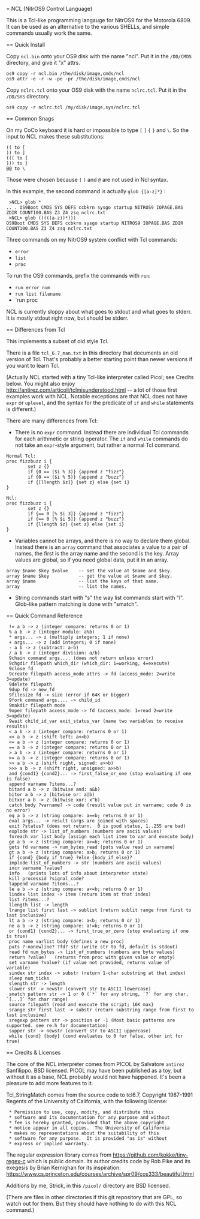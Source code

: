 = NCL (NitrOS9 Control Language)

This is a Tcl-like programming langauge for NitrOS9 for the Motorola 6809.
It can be used as an alternative to the various SHELLs, and simple commands
usually work the same.

== Quick Install

Copy `ncl.bin` onto your OS9 disk with the name "ncl".
Put it in the `/DD/CMDS` directory, and give it "x" attrs.

```
os9 copy -r ncl.bin /the/disk/image,cmds/ncl
os9 attr -e -r -w -pe -pr /the/disk/image,cmds/ncl
```

Copy `nclrc.tcl` onto your OS9 disk with the name `nclrc.tcl`.
Put it in the `/DD/SYS` directory.

```
os9 copy -r nclrc.tcl /my/disk/image,sys/nclrc.tcl
```

== Common Snags

On my CoCo keyboard it is hard or impossible to type `[` `]` `{` `}` and `\`.
So the input to NCL makes these substitutions:

```
(( to [
)) to ]
((( to {
))) to }
@@ to \
```

Those were chosen because `(` `)` and `@` are not used in Ncl syntax.

In this example, the second command is actually `glob {[a-z]*}` :

```
 >NCL> glob *
.. . OS9Boot CMDS SYS DEFS ccbkrn sysgo startup NITROS9 IOPAGE.BAS ZDIR COUNT100.BAS Z3 Z4 zsq nclrc.txt
 >NCL> glob (((((a-z))*)))
OS9Boot CMDS SYS DEFS ccbkrn sysgo startup NITROS9 IOPAGE.BAS ZDIR COUNT100.BAS Z3 Z4 zsq nclrc.txt
```

Three commands on my NitrOS9 system conflict with Tcl commands:

*   `error`
*   `list`
*   `proc`

To run the OS9 commands, prefix the commands with `run`:

*   `run error num`
*   `run list filename`
*   `run proc

NCL is currently sloppy about what goes to stdout and what goes to stderr.
It is mostly stdout right now, but should be stderr.

== Differences from Tcl

This implements a subset of old style Tcl.

There is a file `tcl_6.7_man.txt` in this directory that documents an old
version of Tcl.  That's probably a better starting point than newer versions
if you want to learn Tcl.

(Actually NCL started with a tiny Tcl-like interpreter called Picol; see Credits below.
You might also enjoy
http://antirez.com/articoli/tclmisunderstood.html --
a lot of those first examples work with NCL.  Notable exceptions are that
NCL does not have `expr` or `uplevel`, and the syntax for the predicate of
`if` and `while` statements is different.)

There are many differences from Tcl:

*   There is no `expr` command.  Instead there are individual Tcl commands
for each arithmetic or string operator.  The `if` and `while` commands do
not take an `expr`-style argument, but rather a normal Tcl command.

```
Normal Tcl:
proc fizzbuzz i {
        set z {}
        if {0 == ($i % 3)} {append z "fizz"}
        if {0 == ($i % 5)} {append z "buzz"}
        if {[llength $z]} {set z} else {set i}
}

Ncl:
proc fizzbuzz i {
        set z {}
        if {== 0 [% $i 3]} {append z "fizz"}
        if {== 0 [% $i 5]} {append z "buzz"}
        if {llength $z} {set z} else {set i}
}
```

*   Variables cannot be arrays, and there is no way to declare them global.
Instead there is an `array` command that associates a value to a pair of
names, the first is the array name and the second is the key.
Array values are global, so if you need global data, put it in an array.

```
array $name $key $value    -- set the value at $name and $key.
array $name $key           -- get the value at $name and $key.
array $name                -- list the keys of that name.
array                      -- list the names.
```

*   String commands start with "s" the way list commands start with "l".
    Glob-like pattern matching is done with "smatch".

== Quick Command Reference

```
 != a b -> z (integer compare: returns 0 or 1)
 % a b -> z (integer modulo: a%b)
 * args... -> z (multiply integers; 1 if none)
 + args... -> z (add integers; 0 if none)
 - a b -> z (subtract: a-b)
 / a b -> z (integer division: a/b)
 9chain command args.... (does not return unless error)
 9chgdir filepath which_dir (which_dir: 1=working, 4=execute)
 9close fd
 9create filepath access_mode attrs -> fd (access_mode: 2=write 3=update)
 9delete filepath
 9dup fd -> new_fd
 9filesize fd -> size (error if 64K or bigger)
 9fork command args.... -> child_id
 9makdir filepath mode
 9open filepath access_mode -> fd (access_mode: 1=read 2=write 3=update)
 9wait child_id_var exit_status_var (name two variables to receive results)
 < a b -> z (integer compare: returns 0 or 1)
 << a b -> z (shift left: a<<b)
 <= a b -> z (integer compare: returns 0 or 1)
 == a b -> z (integer compare: returns 0 or 1)
 > a b -> z (integer compare: returns 0 or 1)
 >= a b -> z (integer compare: returns 0 or 1)
 >> a b -> z (shift right, signed: a>>b)
 >>> a b -> z (shift right, unsigned: a>>b)
 and {cond1} {cond2}... -> first_false_or_one (stop evaluating if one is false)
 append varname ?items...?
 bitand a b -> z (bitwise and: a&b)
 bitor a b -> z (bitwise or: a|b)
 bitxor a b -> z (bitwise xor: x^b)
 catch body ?varname? -> code (result value put in varname; code 0 is no error)
 eq a b -> z (string compare: a==b; returns 0 or 1)
 eval args... -> result (args are joined with spaces)
 exit ?status? (does not return.  0 is good status, 1..255 are bad)
 explode str -> list_of_numbers (numbers are ascii values)
 foreach var list body (assign each list item to var and execute body)
 ge a b -> z (string compare: a>=b; returns 0 or 1)
 gets fd varname -> num_bytes_read (puts value read in varname)
 gt a b -> z (string compare: a>b; returns 0 or 1)
 if {cond} {body_if_true} ?else {body_if_else}?
 implode list_of_numbers -> str (numbers are ascii values)
 incr varname ?value?
 info   (prints lots of info about interpreter state)
 kill processid ?signal_code?
 lappend varname ?items...?
 le a b -> z (string compare: a<=b; returns 0 or 1)
 lindex list index -> item (return item at that index)
 list ?items...?
 llength list -> length
 lrange list first last -> sublist (return sublit range from first to last inclusive)
 lt a b -> z (string compare: a<b; returns 0 or 1)
 ne a b -> z (string compare: a!=b; returns 0 or 1)
 or {cond1} {cond2}... -> first_true_or_zero (stop evaluating if one is true)
 proc name varlist body (defines a new proc)
 puts ?-nonewline? ?fd? str (write str to fd, default is stdout)
 read fd num_bytes -> list_of_numbers (numbers are byte values)
 return ?value?   (returns from proc with given value or empty)
 set varname ?value? (if value not provided, returns value of variable)
 sindex str index -> substr (return 1-char substring at that index)
 sleep num_ticks
 slength str -> length
 slower str -> newstr (convert str to ASCII lowercase)
 smatch pattern str -> 1 or 0 (`*` for any string, `?` for any char, `[...]` for char range)
 source filepath (read and execute the script; 16K max}
 srange str first last -> substr (return substring range from first to last inclusive)
 sregexp pattern str -> position or -1 (Most basic patterns are supported. see re.h for documentation)
 supper str -> newstr (convert str to ASCII uppercase)
 while {cond} {body} (cond evaluates to 0 for false, other int for true)
```

== Credits & Licenses

The core of the NCL interpreter comes from PICOL by Salvatore `antirez`
Sanfilippo.  BSD licensed.  PICOL may have been published as a toy, but
without it as a base, NCL probably would not have happened.  It's been
a pleasure to add more features to it.

Tcl_StringMatch comes from the source code to tcl6.7, Copyright 1987-1991
Regents of the University of California, with the following license:

```
 * Permission to use, copy, modify, and distribute this
 * software and its documentation for any purpose and without
 * fee is hereby granted, provided that the above copyright
 * notice appear in all copies.  The University of California
 * makes no representations about the suitability of this
 * software for any purpose.  It is provided "as is" without
 * express or implied warranty.
```

The regular expression library comes from
https://github.com/kokke/tiny-regex-c which is public
domain.  Its author credits code by Rob Pike and
its exegesis by Brian Kernighan for its inspiration:
https://www.cs.princeton.edu/courses/archive/spr09/cos333/beautiful.html

Additions by me, Strick, in this `/picol/` directory are BSD licensed.

(There are files in other directories if this git repository that are
GPL, so watch out for them.  But they should have nothing to do with
this NCL command.)
